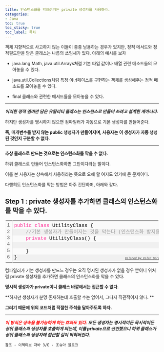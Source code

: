 ```yaml
---
title: 인스턴스화를 막으려거든 private 생성자를 사용하라.
categories:
- Java
toc: true
toc_sticky: true
toc_label: 목차
---
```




객체 지향적으로 사고하지 않는 이들이 종종 남용하는 경우가 있지만, 정적 메서드와 정적필드만을 담은 클래스는 나름의 쓰임새가 있다. 아래의 예시를 보자

* java.lang.Math, java.util.Arrays처럼 기본 타입 값이나 배열 관련 메소드들의 모아놓을 수 있다.

* java.util.Collections처럼 특정 이너페이스를 구현하는 객체를 생성해주는 정적 메소드를 모아놓을 수 있다.
* final 클래스와 관련한 메서드들을 모아놓을 수 있다.

<hr>

***이러한 정적 멤버만 담은 유틸리티 클래스는 인스턴스로 만들어 쓰려고 설계한 게아니다.***

하지만 생성자를 명시하지 않으면 컴파일러가 자동으로 기본 생성자를 만들어준다.

**즉, 매개변수를 받지 않는 public 생성자가 만들어지며, 사용자는 이 생성자가 자동 생성된 것인지 구분할 수 없다.**



<hr>

**추상 클래스로 만드는 것으로는 인스턴스화를 막을 수 없다.** 

하위 클래스로 만들어 인스턴스화하면 그만이다라는 말이다. 

이를 본 사용자는 상속해서 사용하라는 뜻으로 오해 할 여지도 있기에 큰 문제이다.

다행히도 인스턴스화를 막는 방법은 아주 간단하며, 아래와 같다.



## Step 1 : private 생성자를 추가하면 클래스의 인스턴스화를 막을 수 있다.

<div class="colorscripter-code" style="color:#010101;font-family:Consolas, 'Liberation Mono', Menlo, Courier, monospace !important; position:relative !important;overflow:auto"><table class="colorscripter-code-table" style="margin:0;padding:0;border:none;background-color:#fafafa;border-radius:4px;" cellspacing="0" cellpadding="0"><tr><td style="padding:6px;border-right:2px solid #e5e5e5"><div style="margin:0;padding:0;word-break:normal;text-align:right;color:#666;font-family:Consolas, 'Liberation Mono', Menlo, Courier, monospace !important;line-height:130%"><div style="line-height:130%">1</div><div style="line-height:130%">2</div><div style="line-height:130%">3</div><div style="line-height:130%">4</div><div style="line-height:130%">5</div><div style="line-height:130%">6</div></div></td><td style="padding:6px 0;text-align:left"><div style="margin:0;padding:0;color:#010101;font-family:Consolas, 'Liberation Mono', Menlo, Courier, monospace !important;line-height:130%"><div style="padding:0 6px; white-space:pre; line-height:130%"><span style="color:#ff3399">public</span>&nbsp;<span style="color:#ff3399">class</span>&nbsp;UtilityClass&nbsp;{</div><div style="background-color:#f0f0f0; padding:0 6px; white-space:pre; line-height:130%">&nbsp;&nbsp;&nbsp;&nbsp;<span style="color:#999999">//기본&nbsp;생성자가&nbsp;만들어지는&nbsp;것을&nbsp;막는다&nbsp;(인스턴스화&nbsp;방지용);</span></div><div style="padding:0 6px; white-space:pre; line-height:130%">&nbsp;&nbsp;&nbsp;&nbsp;<span style="color:#ff3399">private</span>&nbsp;UtilityClass()&nbsp;{</div><div style="background-color:#f0f0f0; padding:0 6px; white-space:pre; line-height:130%">&nbsp;</div><div style="padding:0 6px; white-space:pre; line-height:130%">&nbsp;&nbsp;&nbsp;&nbsp;}</div><div style="background-color:#f0f0f0; padding:0 6px; white-space:pre; line-height:130%">}</div></div><div style="text-align:right;margin-top:-13px;margin-right:5px;font-size:9px;font-style:italic"><a href="http://colorscripter.com/info#e" target="_blank" style="color:#e5e5e5text-decoration:none">Colored by Color Scripter</a></div></td><td style="vertical-align:bottom;padding:0 2px 4px 0"><a href="http://colorscripter.com/info#e" target="_blank" style="text-decoration:none;color:white"><span style="font-size:9px;word-break:normal;background-color:#e5e5e5;color:white;border-radius:10px;padding:1px">cs</span></a></td></tr></table></div>

컴파일러가 기본 생성자를 만드느 경우는 오직 명시된 생성자가 없을 경우 뿐이니 위처럼 private 생성자를 추가하면 클래스의 인스턴스화를 막을 수 있다.



**명시적 생성자가 private이니 클래스 바깥에서는 접근할 수 없다.**

**하지만 생성자가 분명 존재하는데 호출할 수는 없어서, 그다지 직관적이지 않다. **

**그러기 때문에 위의 코드처럼 적절한 주석을 달아주도록 하자.**

<hr>

***<span style="color:red;">이 방식은 상속을 불가능하게 하는 효과도 있다.</span> 모든 생성자는 명시적이든 묵시적이든 상위 클래스의 생성자를 호출하게 되는데, 이를 private으로 선언했으니 하위 클래스가 상위 클래스의 생성자에 접근할 길이 막혀버린다.***






```
참조 - 이펙티브 자바 3/E - 조슈아 블로크
```

